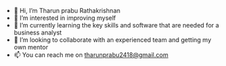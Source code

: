 - 👋 Hi, I’m Tharun prabu Rathakrishnan
- 👀 I’m interested in improving myself
- 🌱 I’m currently learning the key skills and software that are needed for a business analyst
- 💞️ I’m looking to collaborate with an experienced team and getting my own mentor
- 📫 You can reach me on tharunprabu2418@gmail.com

<!---
TharunPrabu7/TharunPrabu7 is a ✨ special ✨ repository because its `README.md` (this file) appears on your GitHub profile.
You can click the Preview link to take a look at your changes.
--->
